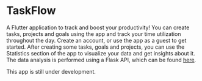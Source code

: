 # TaskFlow

A Flutter application to track and boost your productivity! You can create tasks, projects and goals using the app and track your time utilization throughout the day. Create an account, or use the app as a guest to get started. After creating some tasks, goals and projects, you can use the Statistics section of the app to visualize your data and get insights about it. The data analysis is performed using a Flask API, which can be found [here](https://github.com/gautamanirudh/task_flow_api).

This app is still under development.
